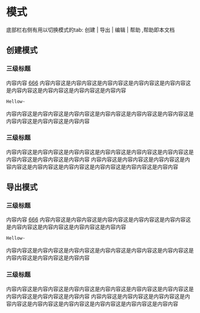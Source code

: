 # 模式
底部栏右侧有用以切换模式的tab: <span class="higText"> 创建 | 导出 | 编辑 | 帮助 </span>,帮助即本文档
## 创建模式
### 三级标题
内容内容
<span class="higLink">[666](666)</span>
内容内容这是内容内容这是内容内容这是内容内容这是内容内容这是内容内容这是内容内容这是内容内容这是内容内容
```javascript
Hellow~
```
内容内容这是内容内容这是内容内容这是内容内容这是内容内容这是内容内容这是内容内容这是内容内容这是内容内容
### 三级标题
内容内容这是内容内容这是内容内容这是内容内容这是内容内容这是内容内容这是内容内容这是内容内容这是内容内容
内容内容这是内容内容这是内容内容这是内容内容这是内容内容这是内容内容这是内容内容这是内容内容这是内容内容
## 导出模式
### 三级标题
内容内容
<span class="higLink">[666](666)</span>
内容内容这是内容内容这是内容内容这是内容内容这是内容内容这是内容内容这是内容内容这是内容内容这是内容内容
```javascript
Hellow~
```
内容内容这是内容内容这是内容内容这是内容内容这是内容内容这是内容内容这是内容内容这是内容内容这是内容内容
### 三级标题
内容内容这是内容内容这是内容内容这是内容内容这是内容内容这是内容内容这是内容内容这是内容内容这是内容内容
内容内容这是内容内容这是内容内容这是内容内容这是内容内容这是内容内容这是内容内容这是内容内容这是内容内容

